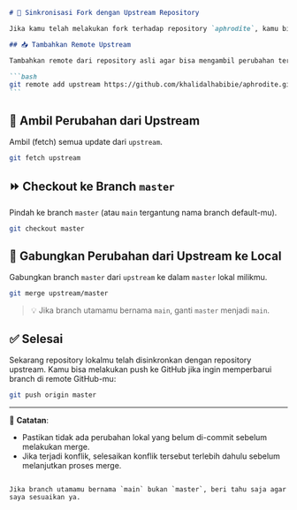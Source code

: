 ````markdown
# 🔄 Sinkronisasi Fork dengan Upstream Repository

Jika kamu telah melakukan fork terhadap repository `aphrodite`, kamu bisa menyinkronkan perubahan dari repository utama (upstream) dengan langkah-langkah berikut:

## 📥 Tambahkan Remote Upstream

Tambahkan remote dari repository asli agar bisa mengambil perubahan terbaru.

```bash
git remote add upstream https://github.com/khalidalhabibie/aphrodite.git
```
````

## 🔄 Ambil Perubahan dari Upstream

Ambil (fetch) semua update dari `upstream`.

```bash
git fetch upstream
```

## ⏩ Checkout ke Branch `master`

Pindah ke branch `master` (atau `main` tergantung nama branch default-mu).

```bash
git checkout master
```

## 🔀 Gabungkan Perubahan dari Upstream ke Local

Gabungkan branch `master` dari `upstream` ke dalam `master` lokal milikmu.

```bash
git merge upstream/master
```

> 💡 Jika branch utamamu bernama `main`, ganti `master` menjadi `main`.

## ✅ Selesai

Sekarang repository lokalmu telah disinkronkan dengan repository upstream. Kamu bisa melakukan push ke GitHub jika ingin memperbarui branch di remote GitHub-mu:

```bash
git push origin master
```

---

📌 **Catatan**:

- Pastikan tidak ada perubahan lokal yang belum di-commit sebelum melakukan merge.
- Jika terjadi konflik, selesaikan konflik tersebut terlebih dahulu sebelum melanjutkan proses merge.

```

Jika branch utamamu bernama `main` bukan `master`, beri tahu saja agar saya sesuaikan ya.
```
